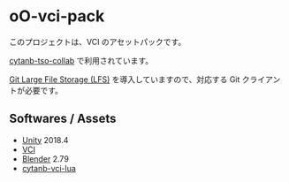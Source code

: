 # oO-vci-pack

このプロジェクトは、VCI のアセットパックです。

[cytanb-tso-collab](https://github.com/oocytanb/cytanb-tso-collab) で利用されています。

[Git Large File Storage (LFS)](https://git-lfs.github.com/) を導入していますので、対応する Git クライアントが必要です。

## Softwares / Assets

- [Unity](https://unity3d.com/) 2018.4
- [VCI](https://github.com/virtual-cast/VCI)
- [Blender](https://www.blender.org/) 2.79
- [cytanb-vci-lua](https://github.com/oocytanb/cytanb-vci-lua)
